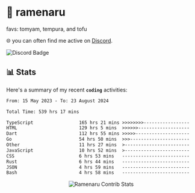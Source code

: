 # 🍜 ramenaru
favs: tomyam, tempura, and tofu

🌐 you can often find me active on [Discord](https://discordapp.com/users/503291004200157185).

![Discord Badge](https://dcbadge.vercel.app/api/shield/503291004200157185)

## 📊 Stats

Here's a summary of my recent **`coding`** activities:

<!--START_SECTION:waka-->

```txt
From: 15 May 2023 - To: 23 August 2024

Total Time: 539 hrs 17 mins

TypeScript                 165 hrs 21 mins >>>>>>>>-----------------   30.66 %
HTML                       129 hrs 5 mins  >>>>>>-------------------   23.94 %
Dart                       112 hrs 55 mins >>>>>--------------------   20.94 %
Go                         54 hrs 50 mins  >>>----------------------   10.17 %
Other                      11 hrs 27 mins  >------------------------   02.12 %
JavaScript                 10 hrs 52 mins  >------------------------   02.02 %
CSS                        6 hrs 53 mins   -------------------------   01.28 %
Rust                       6 hrs 44 mins   -------------------------   01.25 %
JSON                       4 hrs 59 mins   -------------------------   00.92 %
Bash                       4 hrs 58 mins   -------------------------   00.92 %
```

<!--END_SECTION:waka-->

<div style="text-align: center;">
   <img align="center" src="https://github-readme-streak-stats.herokuapp.com/?user=Ramenaru&theme=dark&card_width=520" alt="Ramenaru Contrib Stats" />
</div>

